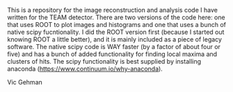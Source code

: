 This is a repository for the image reconstruction and analysis code I have written for the TEAM detector.  There are two versions of the code here: one that uses ROOT to plot images and histograms and one that uses a bunch of native scipy fucntionality.  I did the ROOT version first (because I started out knowing ROOT a little better), and it is mainly included as a piece of legacy software.  The native scipy code is WAY faster (by a factor of about four or five) and has a bunch of added functionality for finding local maxima and clusters of hits.  The scipy functionality is best supplied by installing anaconda (https://www.continuum.io/why-anaconda).

Vic Gehman
